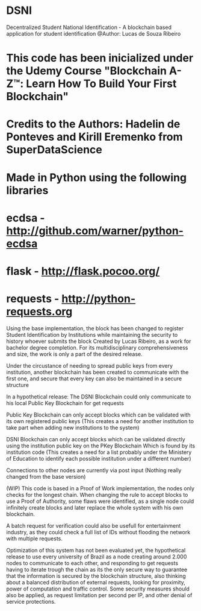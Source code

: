# DSNI
Decentralized Student National Identification - A blockchain based application for student identification
@Author: Lucas de Souza Ribeiro

# This code has been inicialized under the Udemy Course "Blockchain A-Z™: Learn How To Build Your First Blockchain"
# Credits to the Authors: Hadelin de Ponteves and Kirill Eremenko from SuperDataScience
# Made in Python using the following libraries
# ecdsa - http://github.com/warner/python-ecdsa
# flask - http://flask.pocoo.org/
# requests - http://python-requests.org

Using the base implementation, the block has been changed to register Student Identification
by Institutions while maintaining the security to history whoever submits the block
Created by Lucas Ribeiro, as a work for bachelor degree completion.
For its multidisciplinary comprehensiveness and size, the work is only a part of the desired release.

Under the circustance of needing to spread public keys from every institution, another blockchain has been created
to communicate with the first one, and secure that every key can also be maintained in a secure structure

In a hypothetical release:
The DSNI Blockchain could only communicate to his local Public Key Blockchain for get requests

Public Key Blockchain can only accept blocks which can be validated with its own registered public keys
(This creates a need for another institution to take part when adding new institutions to the system)

DSNI Blockchain can only accept blocks which can be validated directly using the institution public key on the PKey Blockchain
Which is found by its institution code
(This creates a need for a list probably under the Ministery of Education to identify each possible institution under a different number)

Connections to other nodes are currently via post input (Nothing really changed from the base version)

(WIP)
This code is based in a Proof of Work implementation, the nodes only checks for the longest chain.
When changing the rule to accept blocks to use a Proof of Authority, some flaws were identified, as a single node could infinitely 
create blocks and later replace the whole system with his own blockchain.

A batch request for verification could also be usefull for entertainment industry, as they could check a full list of IDs without 
flooding the network with multiple requests.

Optimization of this system has not been evaluated yet, the hypothetical release to use every university of Brazil as a node
creating around 2.000 nodes to communicate to each other, and responding to get requests having to iterate trough the chain
as its the only secure way to guarantee that the information is secured by the blockchain structure, also thinking about 
a balanced distribution of external requests, looking for proximity, power of computation and traffic control.
Some security measures should also be applied, as request limitation per second per IP, and other denial of service protections.



